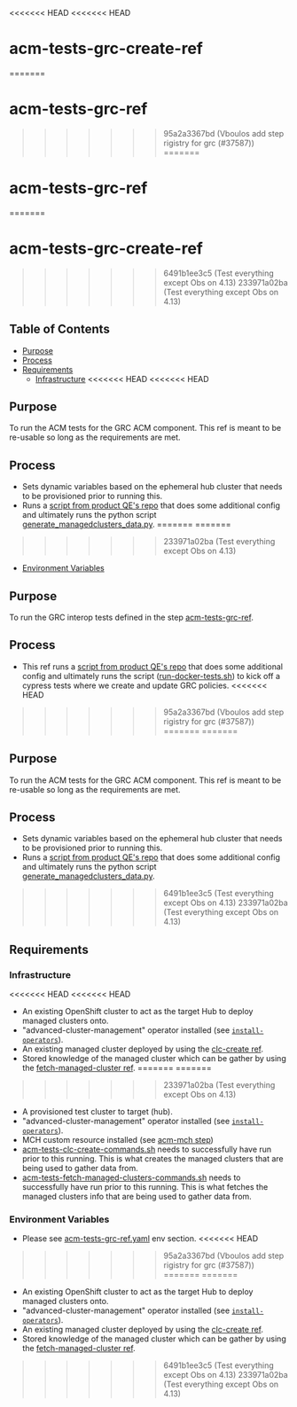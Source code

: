 <<<<<<< HEAD
<<<<<<< HEAD
# acm-tests-grc-create-ref<!-- omit from toc -->
=======
# acm-tests-grc-ref<!-- omit from toc -->
>>>>>>> 95a2a3367bd (Vboulos add step rigistry for grc (#37587))
=======
# acm-tests-grc-ref<!-- omit from toc -->
=======
# acm-tests-grc-create-ref<!-- omit from toc -->
>>>>>>> 6491b1ee3c5 (Test everything except Obs on 4.13)
>>>>>>> 233971a02ba (Test everything except Obs on 4.13)

## Table of Contents<!-- omit from toc -->
- [Purpose](#purpose)
- [Process](#process)
- [Requirements](#requirements)
  - [Infrastructure](#infrastructure)
<<<<<<< HEAD
<<<<<<< HEAD

## Purpose

To run the ACM tests for the GRC ACM component.
This ref is meant to be re-usable so long as the requirements are met.

## Process

- Sets dynamic variables based on the ephemeral hub cluster that needs to be provisioned prior to running this.
- Runs a [script from product QE's repo](https://github.com/stolostron/acmqe-autotest/blob/main/ci/containerimages/fetch-managed-clusters/fetch_clusters_commands.sh) that does some additional config and ultimately runs the python script [generate_managedclusters_data.py](https://github.com/stolostron/acmqe-autotest/blob/main/ci/containerimages/fetch-managed-clusters/generate_managedclusters_data.py).
=======
=======
>>>>>>> 233971a02ba (Test everything except Obs on 4.13)
  - [Environment Variables](#environment-variables)

## Purpose

To run the GRC interop tests defined in the step [acm-tests-grc-ref](../grc/README.md).


## Process

- This ref runs a [script from product QE's repo](https://github.com/stolostron/acmqe-grc-test/blob/release-2.7/execute_grc_interop_commands.sh) that does some additional config and ultimately runs the script ([run-docker-tests.sh](https://github.com/stolostron/acmqe-grc-test/blob/release-2.7/build/run-docker-tests.sh)) to kick off a cypress tests where we create and update GRC policies.
<<<<<<< HEAD
>>>>>>> 95a2a3367bd (Vboulos add step rigistry for grc (#37587))
=======
=======

## Purpose

To run the ACM tests for the GRC ACM component.
This ref is meant to be re-usable so long as the requirements are met.

## Process

- Sets dynamic variables based on the ephemeral hub cluster that needs to be provisioned prior to running this.
- Runs a [script from product QE's repo](https://github.com/stolostron/acmqe-autotest/blob/main/ci/containerimages/fetch-managed-clusters/fetch_clusters_commands.sh) that does some additional config and ultimately runs the python script [generate_managedclusters_data.py](https://github.com/stolostron/acmqe-autotest/blob/main/ci/containerimages/fetch-managed-clusters/generate_managedclusters_data.py).
>>>>>>> 6491b1ee3c5 (Test everything except Obs on 4.13)
>>>>>>> 233971a02ba (Test everything except Obs on 4.13)

## Requirements


### Infrastructure

<<<<<<< HEAD
<<<<<<< HEAD
- An existing OpenShift cluster to act as the target Hub to deploy managed clusters onto.
- "advanced-cluster-management" operator installed (see [`install-operators`](../../../step-registry/install-operators/README.md)).
- An existing managed cluster deployed by using the [clc-create ref](https://steps.ci.openshift.org/reference/acm-tests-clc-create).
- Stored knowledge of the managed cluster which can be gather by using the [fetch-managed-cluster ref](https://steps.ci.openshift.org/reference/acm-fetch-managed-clusters).
=======
=======
>>>>>>> 233971a02ba (Test everything except Obs on 4.13)
- A provisioned test cluster to target (hub).
- "advanced-cluster-management" operator installed (see [`install-operators`](../../../step-registry/install-operators/README.md)).
- MCH custom resource installed (see [acm-mch step](../mch/README.md))
- [acm-tests-clc-create-commands.sh](../tests/clc/acm-tests-clc-create-commands.sh) needs to successfully have run prior to this running. This is what creates the managed clusters that are being used to gather data from.
- [acm-tests-fetch-managed-clusters-commands.sh](../tests/fetch-managed-clusters/acm-tests-fetch-managed-clusters-commands.sh) needs to successfully have run prior to this running. This is what fetches the managed clusters info that are being used to gather data from.

### Environment Variables

- Please see [acm-tests-grc-ref.yaml](acm-tests-grc-ref.yaml) env section.
<<<<<<< HEAD
>>>>>>> 95a2a3367bd (Vboulos add step rigistry for grc (#37587))
=======
=======
- An existing OpenShift cluster to act as the target Hub to deploy managed clusters onto.
- "advanced-cluster-management" operator installed (see [`install-operators`](../../../step-registry/install-operators/README.md)).
- An existing managed cluster deployed by using the [clc-create ref](https://steps.ci.openshift.org/reference/acm-tests-clc-create).
- Stored knowledge of the managed cluster which can be gather by using the [fetch-managed-cluster ref](https://steps.ci.openshift.org/reference/acm-fetch-managed-clusters).
>>>>>>> 6491b1ee3c5 (Test everything except Obs on 4.13)
>>>>>>> 233971a02ba (Test everything except Obs on 4.13)
